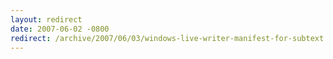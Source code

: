 ```yaml
---
layout: redirect
date: 2007-06-02 -0800
redirect: /archive/2007/06/03/windows-live-writer-manifest-for-subtext.aspx/
---
```

